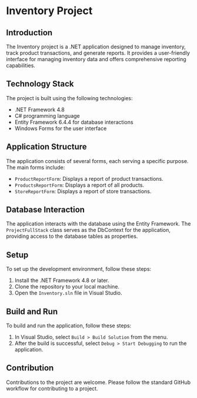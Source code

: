 # Inventory Project

## Introduction

The Inventory project is a .NET application designed to manage inventory, track product transactions, and generate reports. It provides a user-friendly interface for managing inventory data and offers comprehensive reporting capabilities.

## Technology Stack

The project is built using the following technologies:

- .NET Framework 4.8
- C# programming language
- Entity Framework 6.4.4 for database interactions
- Windows Forms for the user interface

## Application Structure

The application consists of several forms, each serving a specific purpose. The main forms include:

- `ProductReportForm`: Displays a report of product transactions.
- `ProductsReportForm`: Displays a report of all products.
- `StoreReportForm`: Displays a report of store transactions.

## Database Interaction

The application interacts with the database using the Entity Framework. The `ProjectFullStack` class serves as the DbContext for the application, providing access to the database tables as properties.

## Setup

To set up the development environment, follow these steps:

1. Install the .NET Framework 4.8 or later.
2. Clone the repository to your local machine.
3. Open the `Inventory.sln` file in Visual Studio.

## Build and Run

To build and run the application, follow these steps:

1. In Visual Studio, select `Build > Build Solution` from the menu.
2. After the build is successful, select `Debug > Start Debugging` to run the application.

## Contribution

Contributions to the project are welcome. Please follow the standard GitHub workflow for contributing to a project.
